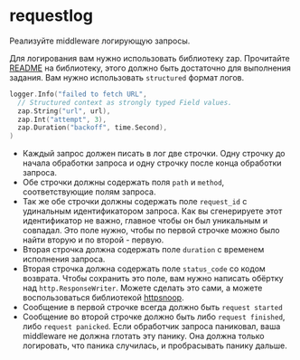 # requestlog

Реализуйте middleware логирующую запросы.

Для логирования вам нужно использовать библиотеку zap. Прочитайте [README](https://github.com/uber-go/zap)
на библиотеку, этого должно быть достаточно для выполнения задания. Вам нужно использовать `structured`
формат логов.

```go
logger.Info("failed to fetch URL",
  // Structured context as strongly typed Field values.
  zap.String("url", url),
  zap.Int("attempt", 3),
  zap.Duration("backoff", time.Second),
)
```

 * Каждый запрос должен писать в лог две строчки. Одну строчку до начала обработки запроса и одну строчку после
   конца обработки запроса.
 * Обе строчки должны содержать поля `path` и `method`, соответствующие полям запроса.
 * Так же обе строчки должны содержать поле `request_id` с удинальным идентификатором запроса. Как вы сгенерируете
   этот идентификатор не важно, главное чтобы он был уникальным и совпадал. Это поле нужно, чтобы по первой строчке
   можно было найти вторую и по второй - первую.
 * Вторая строчка должна содержать поле `duration` с временем исполнения запроса.
 * Вторая строчка должна содержать поле `status_code` со кодом возврата. Чтобы сохранить это поле,
   вам нужно написать обёртку над `http.ResponseWriter`. Можете сделать это сами, а можете
   воспользоваться библиотекой [httpsnoop](https://github.com/felixge/httpsnoop).
 * Сообщение в первой строчке всегда должно быть `request started`
 * Сообщение во второй строчке должно быть либо `request finished`, либо `request panicked`.
   Если обработчик запроса паниковал, ваша middleware не должна глотать эту панику. Она должна только
   логировать, что паника случилась, и пробрасывать панику дальше.
